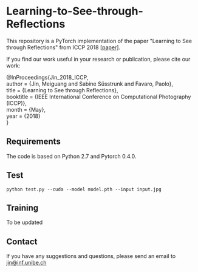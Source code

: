 # Learning-to-See-through-Reflections
This repository is a PyTorch implementation of the paper "Learning to See through Reflections" from ICCP 2018 [[paper]](https://ieeexplore.ieee.org/document/8368464?part=1).

If you find our work useful in your research or publication, please cite our work:

@InProceedings{Jin_2018_ICCP,  
author = {Jin, Meiguang and Sabine Süsstrunk and Favaro, Paolo},  
title = {Learning to See through Reflections},  
booktitle = {IEEE International Conference on Computational Photography (ICCP)},  
month = {May},  
year = {2018}  
}  
## **Requirements**  
The code is based on Python 2.7 and Pytorch 0.4.0.  
## **Test**
```
python test.py --cuda --model model.pth --input input.jpg
```  
## **Training**  
To be updated  

## **Contact**
If you have any suggestions and questions, please send an email to jin@inf.unibe.ch

